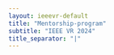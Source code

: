 ```yaml
---
layout: ieeevr-default
title: "Mentorship-program"
subtitle: "IEEE VR 2024"
title_separator: "|"
---
```


<script> /***
<div>
    <h1 id="mentorship-program">IEEE VR 2024 Mentorship Program</h1>
    
    <h2>Overview</h2>
    <p>
    The goal of the IEEE VR 2024 Mentorship Program is to connect newcomers to the conference (mentees) and experienced attendees (mentors) via shared interests. This program is a great networking opportunity for both mentees and mentors to learn both about each other and the VR field in general!

    </p>
    
    <h2>How do I participate?</h2>
    <p>
        Interested individuals can apply to the Mentorship Program after registering for the 2024 IEEE VR conference. Mentors and mentees will be matched by the program organizers based on different levels of IEEE VR experience and research interests and will be put in contact before the conference begins.
    </p>
    <p> 
        A sign-up <a href="https://forms.gle/hnnTFsnUMunntxXv8">form</a> will be shared with <strong>all registered attendees</strong> of the IEEE VR 2024 conference. Interested participants should complete this form by <strong>March 24, 2024</strong>. This deadline is to give time for the committee to match mentors and mentees before the conference begins. First time attendees will receive priority consideration for a mentor, and the mentorship program will be open to the most compelling 40 applicants, based on need and order of application.
    </p>

    <h2>What is involved in this program?</h2>
    <p>
        Mentors and mentees are expected to participate in several activities together throughout the conference. Some suggested activities include:
    </p>
    <ul>
        <li>Attending a paper session together and discussing afterwards</li>
        <li>Meeting during coffee breaks/meals to discuss research and/or general career guidance </li>
    </ul>
    <p>
   We ask that the mentors also introduce their mentee(s) to at least <strong>one (1) colleague</strong> that is attending the conference. Preferably, this colleague will be someone at an institution that is different from the mentee’s so as to encourage further networking.
    </p>
    <p>
    Participants will also be asked to complete a <strong>closing survey</strong> providing feedback on the program after the conference.
    </p>
    
    <h2>Contact</h2>
    <p>
        This program is an initiative of the 2024 IEEE VR Inclusion, Diversity, and Accessibility Committee. The committee can be reached via email at diversity2024[at]ieeevr.org
    </p>
    <h3>Data Privacy Information</h3>
    <p>
        The information provided by the participants will be accessible only to the members of the Inclusion, Diversity, and Accessibility committee. The participants can request for their information to be corrected or deleted at any time until 31st of May 2024. After this date, their data will be anonymized and provided to the Inclusion, Diversity, and Accessibility committee of future iterations of IEEE VR for statistical purposes.
    </p>

</div>
***/ </script>
